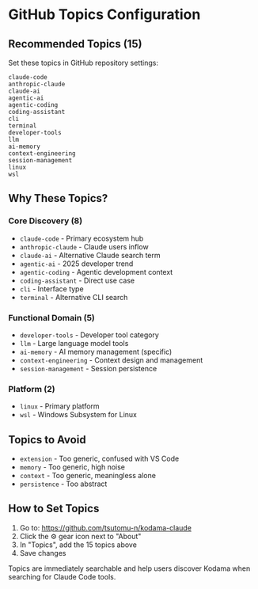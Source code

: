 # GitHub Topics Configuration

## Recommended Topics (15)

Set these topics in GitHub repository settings:

```
claude-code
anthropic-claude
claude-ai
agentic-ai
agentic-coding
coding-assistant
cli
terminal
developer-tools
llm
ai-memory
context-engineering
session-management
linux
wsl
```

## Why These Topics?

### Core Discovery (8)
- `claude-code` - Primary ecosystem hub
- `anthropic-claude` - Claude users inflow
- `claude-ai` - Alternative Claude search term
- `agentic-ai` - 2025 developer trend
- `agentic-coding` - Agentic development context
- `coding-assistant` - Direct use case
- `cli` - Interface type
- `terminal` - Alternative CLI search

### Functional Domain (5)
- `developer-tools` - Developer tool category
- `llm` - Large language model tools
- `ai-memory` - AI memory management (specific)
- `context-engineering` - Context design and management
- `session-management` - Session persistence

### Platform (2)
- `linux` - Primary platform
- `wsl` - Windows Subsystem for Linux

## Topics to Avoid

- `extension` - Too generic, confused with VS Code
- `memory` - Too generic, high noise
- `context` - Too generic, meaningless alone
- `persistence` - Too abstract

## How to Set Topics

1. Go to: https://github.com/tsutomu-n/kodama-claude
2. Click the ⚙️ gear icon next to "About"
3. In "Topics", add the 15 topics above
4. Save changes

Topics are immediately searchable and help users discover Kodama when searching for Claude Code tools.
